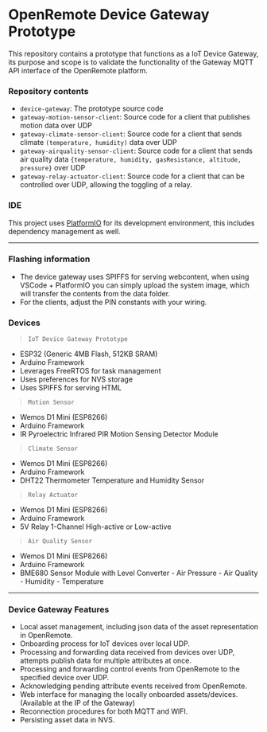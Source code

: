 # OpenRemote Device Gateway Prototype
This repository contains a prototype that functions as a IoT Device Gateway, its purpose and scope is to validate the functionality of the Gateway MQTT API interface of the OpenRemote platform.

### Repository contents
- ```device-gateway```: The prototype source code
- ```gateway-motion-sensor-client```: Source code for a client that publishes motion data over UDP
- ```gateway-climate-sensor-client```: Source code for a client that sends climate ```(temperature, humidity)``` data over UDP
- ```gateway-airquality-sensor-client```: Source code for a client that sends air quality data ```{temperature, humidity, gasResistance, altitude, pressure}``` over UDP
- ```gateway-relay-actuator-client```: Source code for a client that can be controlled over UDP, allowing the toggling of a relay.

### IDE
This project uses [PlatformIO](https://platformio.org/) for its development environment, this includes dependency management as well.
***


### Flashing information
- The device gateway uses SPIFFS for serving webcontent, when using VSCode + PlatformIO you can simply upload the system image, which will transfer the contents from the data folder.
- For the clients, adjust the PIN constants with your wiring.

### Devices
> ```IoT Device Gateway Prototype```
- ESP32 (Generic 4MB Flash, 512KB SRAM)
- Arduino Framework
- Leverages FreeRTOS for task management
- Uses preferences for NVS storage
- Uses SPIFFS for serving HTML
> ```Motion Sensor ```
- Wemos D1 Mini (ESP8266)
- Arduino Framework
- IR Pyroelectric Infrared PIR Motion Sensing Detector Module
> ```Climate Sensor``` 
- Wemos D1 Mini (ESP8266)
- Arduino Framework
- DHT22 Thermometer Temperature and Humidity Sensor
> ```Relay Actuator``` 
- Wemos D1 Mini (ESP8266)
- Arduino Framework
-  5V Relay 1-Channel High-active or Low-active
> ```Air Quality Sensor``` 
- Wemos D1 Mini (ESP8266)
- Arduino Framework
- BME680 Sensor Module with Level Converter - Air Pressure - Air Quality - Humidity - Temperature



***
### Device Gateway Features
- Local asset management, including json data of the asset representation in OpenRemote.
- Onboarding process for IoT devices over local UDP.
- Processing and forwarding data received from devices over UDP, attempts publish data for multiple attributes at once.
- Processing and forwarding control events from OpenRemote to the specified device over UDP.
- Acknowledging pending attribute events received from OpenRemote.
- Web interface for managing the locally onboarded assets/devices. (Available at the IP of the Gateway)
- Reconnection procedures for both MQTT and WIFI.
- Persisting asset data in NVS.


